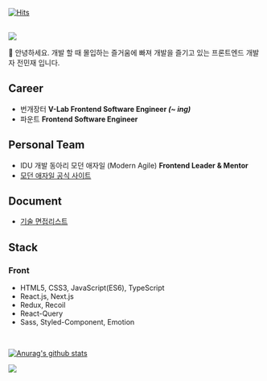 [![Hits](https://hits.seeyoufarm.com/api/count/incr/badge.svg?url=https%3A%2F%2Fgithub.com%2Fssi02014&count_bg=%2379C83D&title_bg=%23555555&icon=compropago.svg&icon_color=%23E7E7E7&title=hits&edge_flat=false)](https://hits.seeyoufarm.com)

<br />
<a href="https://www.linkedin.com/in/%EB%AF%BC%EC%9E%AC-%EC%A0%84-b07774216" target="_blank">
  <img src="https://img.shields.io/badge/Linkedin-3776AB?style=for-the-badge&logo=linkedin&logoColor=white" />
</a>

👋 안녕하세요. 개발 할 때 몰입하는 즐거움에 빠져 개발을 즐기고 있는 프론트엔드 개발자 전민재 입니다. <br />

## Career
- 번개장터 <b> V-Lab Frontend Software Engineer <i>(~ ing)</i></b>
- 파운트 <b> Frontend Software Engineer </b> 

## Personal Team
- IDU 개발 동아리 모던 애자일 (Modern Agile) <b> Frontend Leader & Mentor </b>
- [모던 애자일 공식 사이트](https://modern-agile-official-client.vercel.app/)

## Document
- [기술 면접리스트](https://www.notion.so/v1-2-0-2c4d4292c8574027b50150c5ef6e02b5)

## Stack
### Front
- HTML5, CSS3, JavaScript(ES6), TypeScript
- React.js, Next.js
- Redux, Recoil
- React-Query 
- Sass, Styled-Component, Emotion

<br />

[![Anurag's github stats](https://github-readme-stats.vercel.app/api?username=ssi02014)](https://github.com/anuraghazra/github-readme-stats)
<!-- [![solved.ac tier](http://mazassumnida.wtf/api/generate_badge?boj=ssi02014)](https://solved.ac/ssi02014) -->
<a href="https://opgc.me/#/users/ssi02014" target="_blank"><img src="https://api.opgc.me/githubs/users/ssi02014/tag/?theme=basic" /></a>
